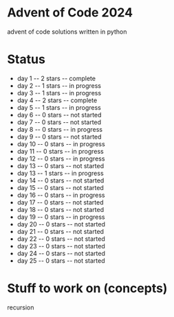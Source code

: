 # Advent of Code 2024

advent of code solutions written in python

# Status

- day 1 -- 2 stars -- complete
- day 2 -- 1 stars -- in progress
- day 3 -- 1 stars -- in progress
- day 4 -- 2 stars -- complete
- day 5 -- 1 stars -- in progress
- day 6 -- 0 stars -- not started
- day 7 -- 0 stars -- not started
- day 8 -- 0 stars -- in progress
- day 9 -- 0 stars -- not started
- day 10 -- 0 stars -- in progress
- day 11 -- 0 stars -- in progress
- day 12 -- 0 stars -- in progress
- day 13 -- 0 stars -- not started
- day 13 -- 1 stars -- in progress
- day 14 -- 0 stars -- not started
- day 15 -- 0 stars -- not started
- day 16 -- 0 stars -- in progress
- day 17 -- 0 stars -- not started
- day 18 -- 0 stars -- not started
- day 19 -- 0 stars -- in progress
- day 20 -- 0 stars -- not started
- day 21 -- 0 stars -- not started
- day 22 -- 0 stars -- not started
- day 23 -- 0 stars -- not started
- day 24 -- 0 stars -- not started
- day 25 -- 0 stars -- not started

# Stuff to work on (concepts)

recursion
